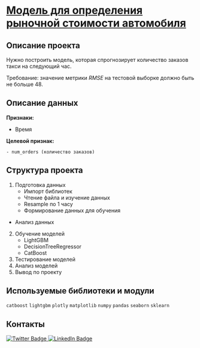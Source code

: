 # [Модель для определения рыночной стоимости автомобиля](https://github.com/DazzleBlind/Portfolio_Practicum/blob/main/Time_Series/Time_Series.ipynb)


## Описание проекта

Нужно построить модель, которая спрогнозирует количество заказов такси на следующий час.

Требование: значение метрики *RMSE* на тестовой выборке должно быть не больше 48.

## Описание данных

**Признаки:**

  - Время 

**Целевой признак:**

	- num_orders (количество заказов)

## Структура проекта

1. Подготовка данных
	- Импорт библиотек
	- Чтение файла и изучение данных
	- Resample по 1 часу
	- Формирование данных для обучения
  - Анализ данных  
2. Обучение моделей
	- LightGBM
	- DecisionTreeRegressor
	- CatBoost
3. Тестирование моделей
4. Анализ моделей
5. Вывод по проекту
    
## Используемые библиотеки и модули
`catboost` `lightgbm` `plotly` `matplotlib` `numpy` `pandas` `seaborn` `sklearn` 

## Контакты

<div id="badges" >
  <a href="https://t.me/Dazzle_dazzle_dazzle">
    <img src="https://img.shields.io/badge/Telegram-deepskyblue?style=for-the-badge&logo=telegram&logoColor=white" alt="Twitter Badge"/>
  </a>
  <a href="https://www.linkedin.com/in/konstantin-sinkevich-39b982265/">
    <img src="https://img.shields.io/badge/LinkedIn-blue?style=for-the-badge&logo=linkedin&logoColor=white" alt="LinkedIn Badge"/>
  </a>
</div>

